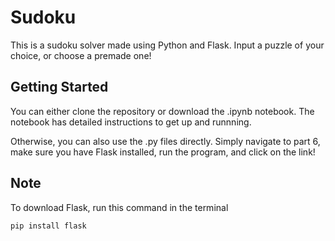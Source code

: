 # Sudoku
This is a sudoku solver made using Python and Flask. Input a puzzle of your choice, or choose a premade one!

## Getting Started
You can either clone the repository or download the .ipynb notebook.
The notebook has detailed instructions to get up and runnning.

Otherwise, you can also use the .py files directly. Simply navigate to part 6,
make sure you have Flask installed, run the program, and click on the link!

## Note
To download Flask, run this command in the terminal
```
pip install flask
```
